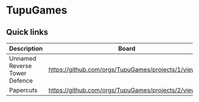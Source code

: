 # TupuGames

## Quick links

| Description | Board | Repo | 
| -------- | ------- | ------- |
| Unnamed Reverse Tower Defence | https://github.com/orgs/TupuGames/projects/1/views/1| - |
| Papercuts | https://github.com/orgs/TupuGames/projects/2/views/1| - |
